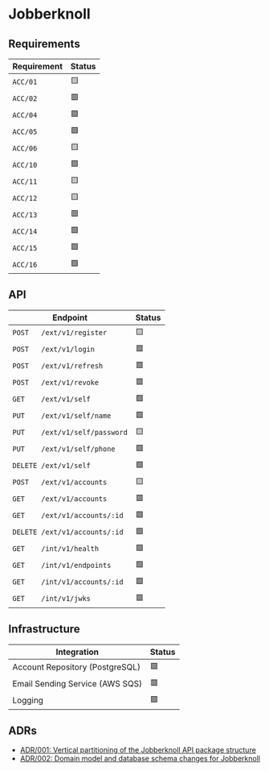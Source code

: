 # Jobberknoll

## Requirements

| **Requirement** | **Status** |
| --------------- | ---------- |
| `ACC/01`        | 🟨         |
| `ACC/02`        | 🟥         |
| `ACC/04`        | 🟩         |
| `ACC/05`        | 🟩         |
| `ACC/06`        | 🟨         |
| `ACC/10`        | 🟩         |
| `ACC/11`        | 🟨         |
| `ACC/12`        | 🟨         |
| `ACC/13`        | 🟥         |
| `ACC/14`        | 🟩         |
| `ACC/15`        | 🟩         |
| `ACC/16`        | 🟩         |

## API

| **Endpoint**                   | **Status** |
| ------------------------------ | ---------- |
| `POST   /ext/v1/register`      | 🟨         |
| `POST   /ext/v1/login`         | 🟥         |
| `POST   /ext/v1/refresh`       | 🟥         |
| `POST   /ext/v1/revoke`        | 🟥         |
| `GET    /ext/v1/self`          | 🟩         |
| `PUT    /ext/v1/self/name`     | 🟩         |
| `PUT    /ext/v1/self/password` | 🟨         |
| `PUT    /ext/v1/self/phone`    | 🟩         |
| `DELETE /ext/v1/self`          | 🟩         |
| `POST   /ext/v1/accounts`      | 🟨         |
| `GET    /ext/v1/accounts`      | 🟥         |
| `GET    /ext/v1/accounts/:id`  | 🟩         |
| `DELETE /ext/v1/accounts/:id`  | 🟩         |
| `GET    /int/v1/health`        | 🟩         |
| `GET    /int/v1/endpoints`     | 🟩         |
| `GET    /int/v1/accounts/:id`  | 🟩         |
| `GET    /int/v1/jwks`          | 🟥         |

## Infrastructure

| **Integration**                 | **Status** |
| ------------------------------- | ---------- |
| Account Repository (PostgreSQL) | 🟩         |
| Email Sending Service (AWS SQS) | 🟥         |
| Logging                         | 🟩         |

## ADRs

- [ADR/001: Vertical partitioning of the Jobberknoll API package structure](../../documentation/adrs/001-jobberknoll-api-structure.md)
- [ADR/002: Domain model and database schema changes for Jobberknoll](../../documentation/adrs/002-jobberknoll-domain-model.md)
